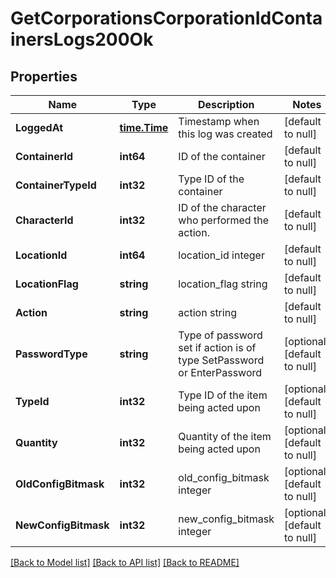 # GetCorporationsCorporationIdContainersLogs200Ok

## Properties
Name | Type | Description | Notes
------------ | ------------- | ------------- | -------------
**LoggedAt** | [**time.Time**](time.Time.md) | Timestamp when this log was created | [default to null]
**ContainerId** | **int64** | ID of the container | [default to null]
**ContainerTypeId** | **int32** | Type ID of the container | [default to null]
**CharacterId** | **int32** | ID of the character who performed the action. | [default to null]
**LocationId** | **int64** | location_id integer | [default to null]
**LocationFlag** | **string** | location_flag string | [default to null]
**Action** | **string** | action string | [default to null]
**PasswordType** | **string** | Type of password set if action is of type SetPassword or EnterPassword | [optional] [default to null]
**TypeId** | **int32** | Type ID of the item being acted upon | [optional] [default to null]
**Quantity** | **int32** | Quantity of the item being acted upon | [optional] [default to null]
**OldConfigBitmask** | **int32** | old_config_bitmask integer | [optional] [default to null]
**NewConfigBitmask** | **int32** | new_config_bitmask integer | [optional] [default to null]

[[Back to Model list]](../README.md#documentation-for-models) [[Back to API list]](../README.md#documentation-for-api-endpoints) [[Back to README]](../README.md)


